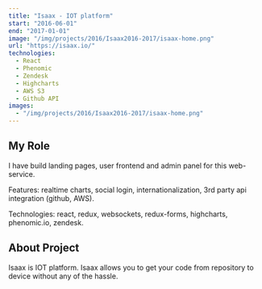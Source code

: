 ```yaml
---
title: "Isaax - IOT platform"
start: "2016-06-01"
end: "2017-01-01"
image: "/img/projects/2016/Isaax2016-2017/isaax-home.png"
url: "https://isaax.io/"
technologies:
  - React
  - Phenomic
  - Zendesk
  - Highcharts
  - AWS S3
  - Github API
images:
  - "/img/projects/2016/Isaax2016-2017/isaax-home.png"
---
```


## My Role

I have build landing pages, user frontend and admin panel for this web-service.

Features: realtime charts, social login, internationalization, 3rd party api integration (github, AWS).

Technologies: react, redux, websockets, redux-forms, highcharts, phenomic.io, zendesk.

## About Project

Isaax is IOT platform. Isaax allows you to get your code from repository to device without any of the hassle.
